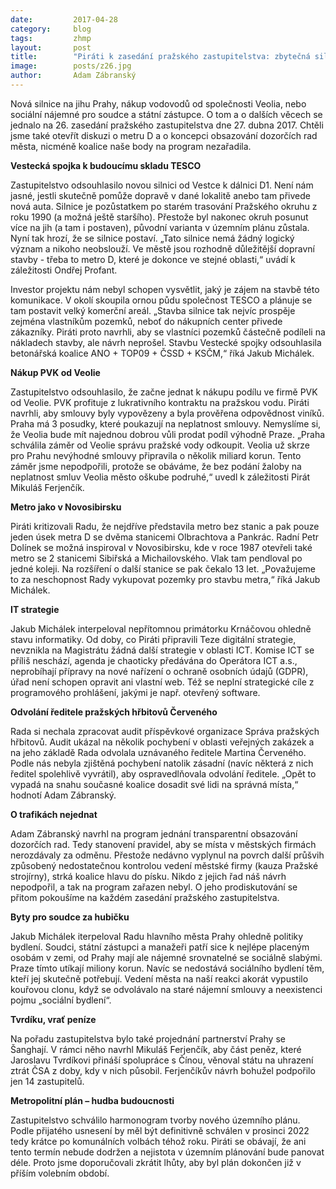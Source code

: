 ```yaml
---
date:         2017-04-28
category:     blog
tags:         zhmp
layout:       post
title:        "Piráti k zasedání pražského zastupitelstva: zbytečná silnice za miliardy" 
image:        posts/z26.jpg
author:       Adam Zábranský
---
```


Nová silnice na jihu Prahy, nákup vodovodů od společnosti Veolia, nebo sociální nájemné pro soudce a státní zástupce. O tom a o dalších věcech se jednalo na 26. zasedání pražského zastupitelstva dne 27. dubna 2017. Chtěli jsme také otevřít diskuzi o metru D a o koncepci obsazování dozorčích rad města, nicméně koalice naše body na program nezařadila. 

**Vestecká spojka k budoucímu skladu TESCO**

Zastupitelstvo odsouhlasilo novou silnici od Vestce k dálnici D1. Není nám jasné, jestli skutečně pomůže dopravě v dané lokalitě anebo tam přivede nová auta. Silnice je pozůstatkem po starém trasování Pražského okruhu z roku 1990 (a možná ještě staršího). Přestože byl nakonec okruh posunut více na jih (a tam i postaven), původní varianta v územním plánu zůstala. Nyní tak hrozí, že se silnice postaví. „Tato silnice nemá žádný logický význam a nikoho neobslouží. Ve městě jsou rozhodně důležitější dopravní stavby - třeba to metro D, které je dokonce ve stejné oblasti,“ uvádí k záležitosti Ondřej Profant.

Investor projektu nám nebyl schopen vysvětlit, jaký je zájem na stavbě této komunikace. V okolí skoupila ornou půdu společnost TESCO a plánuje se tam postavit velký komerční areál. „Stavba silnice tak nejvíc prospěje zejména vlastníkům pozemků, neboť do nákupních center přivede zákazníky. Piráti proto navrhli, aby se vlastníci pozemků částečně podíleli na nákladech stavby, ale návrh neprošel. Stavbu Vestecké spojky odsouhlasila betonářská koalice ANO + TOP09 + ČSSD + KSČM,“ říká Jakub Michálek. 

**Nákup PVK od Veolie**

Zastupitelstvo odsouhlasilo, že začne jednat k nákupu podílu ve firmě PVK od Veolie. PVK profituje z lukrativního kontraktu na pražskou vodu. Piráti navrhli, aby smlouvy byly vypovězeny a byla prověřena odpovědnost viníků. Praha má 3 posudky, které poukazují na neplatnost smlouvy. Nemyslíme si, že Veolia bude mít najednou dobrou vůli prodat podíl výhodně Praze. „Praha schválila záměr od Veolie správu pražské vody odkoupit. Veolia už skrze pro Prahu nevýhodné smlouvy připravila o několik miliard korun. Tento záměr jsme nepodpořili, protože se obáváme, že bez podání žaloby na neplatnost smluv Veolia město oškube podruhé,“ uvedl k záležitosti Pirát Mikuláš Ferjenčík.

**Metro jako v Novosibirsku**

Piráti kritizovali Radu, že nejdříve představila metro bez stanic a pak pouze jeden úsek metra D se dvěma stanicemi Olbrachtova a Pankrác. Radní Petr Dolínek se možná inspiroval v Novosibirsku, kde v roce 1987 otevřeli také metro se 2 stanicemi Sibiřská a Michailovského. Vlak tam pendloval po jedné koleji. Na rozšíření o další stanice se pak čekalo 13 let. „Považujeme to za neschopnost Rady vykupovat pozemky pro stavbu metra,“ říká Jakub Michálek. 

**IT strategie**

Jakub Michálek interpeloval nepřítomnou primátorku Krnáčovou ohledně stavu informatiky. Od doby, co Piráti připravili Teze digitální strategie, nevznikla na Magistrátu žádná další strategie v oblasti ICT. Komise ICT se příliš neschází, agenda je chaoticky předávána do Operátora ICT a.s., neprobíhají přípravy na nové nařízení o ochraně osobních údajů (GDPR), úřad není schopen opravit ani vlastní web. Též se neplní strategické cíle z programového prohlášení, jakými je např. otevřený software. 

**Odvolání ředitele pražských hřbitovů Červeného**

Rada si nechala zpracovat audit příspěvkové organizace Správa pražských hřbitovů. Audit ukázal na několik pochybení v oblasti veřejných zakázek a na jeho základě Rada odvolala uznávaného ředitele Martina Červeného. Podle nás nebyla zjištěná pochybení natolik zásadní (navíc některá z nich ředitel spolehlivě vyvrátil), aby ospravedlňovala odvolání ředitele. „Opět to vypadá na snahu současné koalice dosadit své lidi na správná místa,“ hodnotí Adam Zábranský.

**O trafikách nejednat**

Adam Zábranský navrhl na program jednání transparentní obsazování dozorčích rad. Tedy stanovení pravidel, aby se místa v městských firmách nerozdávaly za odměnu. Přestože nedávno vyplynul na povrch další průšvih způsobený nedostatečnou kontrolou vedení městské firmy (kauza Pražské strojírny), strká koalice hlavu do písku. Nikdo z jejich řad náš návrh nepodpořil, a tak na program zařazen nebyl. O jeho prodiskutování se přitom pokoušíme na každém zasedání pražského zastupitelstva.

**Byty pro soudce za hubičku**

Jakub Michálek iterpeloval Radu hlavního města Prahy ohledně politiky bydlení. Soudci, státní zástupci a manažeři patří sice k nejlépe placeným osobám v zemi, od Prahy mají ale nájemné srovnatelné se sociálně slabými. Praze tímto utíkají miliony korun. Navíc se nedostává sociálního bydlení těm, kteří jej skutečně potřebují. Vedení města na naší reakci akorát vypustilo kouřovou clonu, když se odvolávalo na staré nájemní smlouvy a neexistenci pojmu „sociální bydlení“. 

**Tvrdíku, vrať peníze**

Na pořadu zastupitelstva bylo také projednání partnerství Prahy se Šanghají. V rámci něho navrhl Mikuláš Ferjenčík, aby část peněz, které Jaroslavu Tvrdíkovi přináší spolupráce s Čínou, věnoval státu na uhrazení ztrát ČSA z doby, kdy v nich působil. Ferjenčíkův návrh bohužel podpořilo jen 14 zastupitelů.

**Metropolitní plán – hudba budoucnosti**

Zastupitelstvo schválilo harmonogram tvorby nového územního plánu. Podle přijatého usnesení by měl být definitivně schválen v prosinci 2022 tedy krátce po komunálních volbách téhož roku. Piráti se obávají, že ani tento termín nebude dodržen a nejistota v územním plánování bude panovat déle. Proto jsme doporučovali zkrátit lhůty, aby byl plán dokončen již v příším volebním období.
